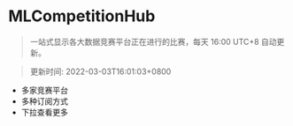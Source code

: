 # MLCompetitionHub

> 一站式显示各大数据竞赛平台正在进行的比赛，每天 16:00 UTC+8 自动更新。
  
> 更新时间: 2022-03-03T16:01:03+0800 

* 多家竞赛平台
* 多种订阅方式
* 下拉查看更多